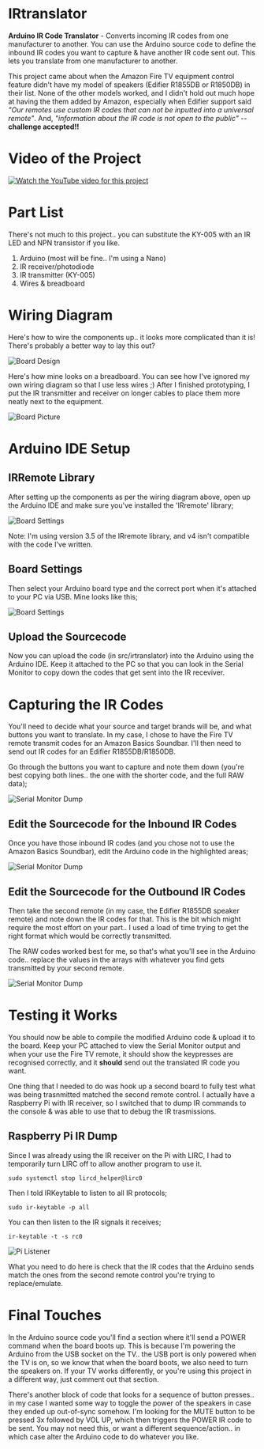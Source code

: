 # IRtranslator
__Arduino IR Code Translator__ - Converts incoming IR codes from one manufacturer to another. You can use the Arduino source code to define the inbound IR codes you want to capture & have another IR code sent out. This lets you translate from one manufacturer to another.

This project came about when the Amazon Fire TV equipment control feature didn't have my model of speakers (Edifier R1855DB or R1850DB) in their list. None of the other models worked, and I didn't hold out much hope at having the them added by Amazon, especially when Edifier support said *"Our remotes use custom IR codes that can not be inputted into a universal remote"*. And, *"information about the IR code is not open to the public"* -- **challenge accepted!!**

# Video of the Project

[![Watch the YouTube video for this project](images/ytThumb.png)](https://www.youtube.com/watch?v=rTCGy0bqljE)

# Part List

There's not much to this project.. you can substitute the KY-005 with an IR LED and NPN transistor if you like.

1. Arduino (most will be fine.. I'm using a Nano)
2. IR receiver/photodiode
3. IR transmitter (KY-005)
4. Wires & breadboard

# Wiring Diagram

Here's how to wire the components up.. it looks more complicated than it is! There's probably a better way to lay this out?

![Board Design](images/boardDesign.png)

Here's how mine looks on a breadboard. You can see how I've ignored my own wiring diagram so that I use less wires ;) After I finished prototyping, I put the IR transmitter and receiver on longer cables to place them more neatly next to the equipment.

![Board Picture](images/boardPic.png)

# Arduino IDE Setup

## IRRemote Library

After setting up the components as per the wiring diagram above, open up the Arduino IDE and make sure you've installed the 'IRremote' library;

![Board Settings](images/irLib.png) 

Note: I'm using version 3.5 of the IRremote library, and v4 isn't compatible with the code I've written. 

## Board Settings

Then select your Arduino board type and the correct port when it's attached to your PC via USB. Mine looks like this;

![Board Settings](images/boardSettings.png) 

## Upload the Sourcecode

Now you can upload the code (in src/irtranslator) into the Arduino using the Arduino IDE. Keep it attached to the PC so that you can look in the Serial Monitor to copy down the codes that get sent into the IR receviver.

# Capturing the IR Codes

You'll need to decide what your source and target brands will be, and what buttons you want to translate. In my case, I chose to have the Fire TV remote transmit codes for an Amazon Basics Soundbar. I'll then need to send out IR codes for an Edifier R1855DB/R1850DB.

Go through the buttons you want to capture and note them down (you're best copying both lines.. the one with the shorter code, and the full RAW data);

![Serial Monitor Dump](images/workingSerial.png?v=2) 

## Edit the Sourcecode for the Inbound IR Codes

Once you have those inbound IR codes (and you chose not to use the Amazon Basics Soundbar), edit the Arduino code in the highlighted areas;

![Serial Monitor Dump](images/inboundCodes.png) 

## Edit the Sourcecode for the Outbound IR Codes

Then take the second remote (in my case, the Edifier R1855DB speaker remote) and note down the IR codes for that. This is the bit which might require the most effort on your part.. I used a load of time trying to get the right format which would be correctly transmitted.

The RAW codes worked best for me, so that's what you'll see in the Arduino code.. replace the values in the arrays with whatever you find gets transmitted by your second remote.

![Serial Monitor Dump](images/rawCodes.png) 

# Testing it Works

You should now be able to compile the modified Arduino code & upload it to the board. Keep your PC attached to view the Serial Monitor output and when your use the Fire TV remote, it should show the keypresses are recognised correctly, and it **should** send out the translated IR code you want.

One thing that I needed to do was hook up a second board to fully test what was being trasnmitted matched the second remote control. I actually have a Raspberry Pi with IR receiver, so I switched that to dump IR commands to the console & was able to use that to debug the IR trasmissions.

## Raspberry Pi IR Dump

Since I was already using the IR receiver on the Pi with LIRC, I had to temporarily turn LIRC off to allow another program to use it.

`sudo systemctl stop lircd_helper@lirc0`

Then I told IRKeytable to listen to all IR protocols;

`sudo ir-keytable -p all`

You can then listen to the IR signals it receives;

`ir-keytable -t -s rc0`

![Pi Listener](images/piListen.png) 

What you need to do here is check that the IR codes that the Arduino sends match the ones from the second remote control you're trying to replace/emulate.

# Final Touches

In the Arduino source code you'll find a section where it'll send a POWER command when the board boots up. This is because I'm powering the Arduino from the USB socket on the TV.. the USB port is only powered when the TV is on, so we know that when the board boots, we also need to turn the speakers on. If your TV works differently, or you're using this project in a different way, just comment out that section.

There's another block of code that looks for a sequence of button presses.. in my case I wanted some way to toggle the power of the speakers in case they ended up out-of-sync somehow. I'm looking for the MUTE button to be pressed 3x followed by VOL UP, which then triggers the POWER IR code to be sent. You may not need this, or want a different sequence/action.. in which case alter the Arduino code to do whatever you like.
